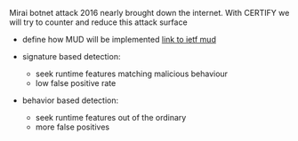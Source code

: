 Mirai botnet attack 2016 nearly brought down the internet. With CERTIFY we will try to counter and
reduce this attack surface

- define how MUD will be implemented [link to ietf mud](https://www.rfc-editor.org/rfc/rfc8520.html)

- signature based detection:
  - seek runtime features matching malicious behaviour
  - low false positive rate
- behavior based detection:
  - seek runtime features out of the ordinary
  - more false positives
